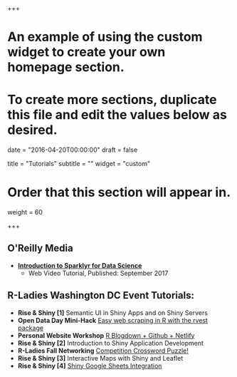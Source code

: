 +++
# An example of using the custom widget to create your own homepage section.
# To create more sections, duplicate this file and edit the values below as desired.

date = "2016-04-20T00:00:00"
draft = false

title = "Tutorials"
subtitle = ""
widget = "custom"

# Order that this section will appear in.
weight = 60

+++

## O'Reilly Media
- **[Introduction to Sparklyr for Data Science](https://www.safaribooksonline.com/library/view/introduction-to-sparklyr/9781491996508/)**
  - Web Video Tutorial, Published: September 2017

## R-Ladies Washington DC Event Tutorials:
- **Rise & Shiny [1]** Semantic UI in Shiny Apps and on Shiny Servers
- **Open Data Day Mini-Hack** [Easy web scraping in R with the rvest package](https://github.com/rladies/meetup-presentations_dc/tree/master/OpenDataMiniHack-2017)
- **Personal Website Workshop** [R Blogdown + Github + Netlify](https://github.com/rladies/meetup-presentations_dc/tree/master/BlogdownNetlifyWorkshop-2017)
- **Rise & Shiny [2]** Introduction to Shiny Application Development
- **R-Ladies Fall Networking** [Competition Crossword Puzzle!](https://github.com/rladies/meetup-presentations_dc/tree/master/NetworkingCrosswordPuzzle-2017)
- **Rise & Shiny [3]** Interactive Maps with Shiny and Leaflet
- **Rise & Shiny [4]** [Shiny Google Sheets Integration](https://github.com/rladies/meetup-presentations_dc/tree/master/RiseAndShiny/January2018)
